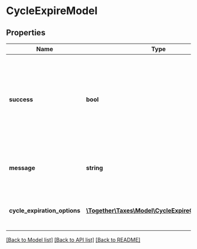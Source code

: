 # CycleExpireModel

## Properties
Name | Type | Description | Notes
------------ | ------------- | ------------- | -------------
**success** | **bool** | Whether or not the filing calendar can be expired.  e.g. if user makes end date of a calendar earlier than latest filing, this would be set to false. | [optional] 
**message** | **string** | The message to present to the user if expiration is successful or unsuccessful. | [optional] 
**cycle_expiration_options** | [**\Together\Taxes\Model\CycleExpireOptionModel[]**](CycleExpireOptionModel.md) | A list of options for expiring the filing calendar. | [optional] 

[[Back to Model list]](../README.md#documentation-for-models) [[Back to API list]](../README.md#documentation-for-api-endpoints) [[Back to README]](../README.md)


